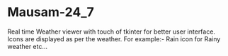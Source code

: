 # Mausam-24_7
Real time Weather viewer with touch of tkinter for better user interface.
Icons are displayed as per the weather. For example:- Rain icon for Rainy weather etc...
